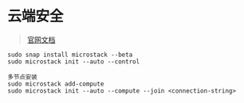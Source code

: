# 云端安全

> [官网文档](https://microstack.run/docs)

```JS
sudo snap install microstack --beta
sudo microstack init --auto --control

多节点安装
sudo microstack add-compute
sudo microstack init --auto --compute --join <connection-string>
```